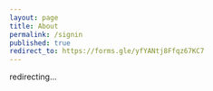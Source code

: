 ```yaml
---
layout: page
title: About
permalink: /signin
published: true
redirect_to: https://forms.gle/yfYANtj8Ffqz67KC7
---
```


redirecting...
